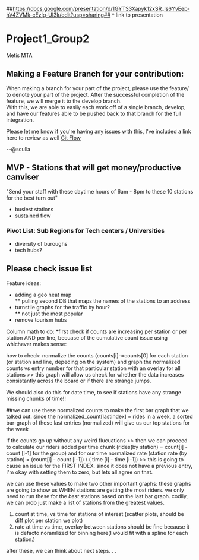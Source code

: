 ##https://docs.google.com/presentation/d/1GYTS3Xapyk12xSR_Is6YvEep-hV4ZVMk-cEzIg-Ul3k/edit?usp=sharing##
^ link to presentation

# Project1_Group2
Metis MTA 

## Making a Feature Branch for your contribution:
When making a branch for your part of the project, please use the feature/<your branch name> to denote your part of the project. After the successful completion of the feature, we will merge it to the develop branch.  
With this, we are able to easily each work off of a single branch, develop, and have our features able to be pushed back to that branch for the full integration. 

Please let me know if you're having any issues with this, I've included a link here to review as well [Git Flow](https://www.atlassian.com/git/tutorials/comparing-workflows/gitflow-workflow) 

--@sculla

## MVP - Stations that will get money/productive canviser  
"Send your staff with these daytime hours of 6am - 8pm to these 10 stations for the best turn out"  
* busiest stations  
* sustained flow  

### Pivot List: Sub Regions for Tech centers / Universities  
* diversity of buroughs  
* tech hubs?  
## Please check issue list

Feature ideas:
* adding a geo heat map  
** pulling second DB that maps the names of the stations to an address  
* turnstile graphs for the traffic by hour?  
** not just the most popular 
* remove tourism hubs  


Column math to do:
*first check if counts are increasing per station or per station AND per line, becuase of the cumulative count issue 
using whichever makes sense:

how to check: normalize the counts (counts[i]-=counts[0] for each station (or station and line, depeding on the system) and graph the normalized counts vs entry number for that particular station with an overlay for all stations >> this graph will allow us check for whether the data increases consistantly across the board or if there are strange jumps. 

We should also do this for date time, to see if stations have any strange missing chunks of time!!

##we can use these normalized counts to make the first bar graph that we talked out. since the normalized_count[lastindex] = rides in a week, a sorted bar-graph of these last entries (normalized) will give us our top stations for the week


if the counts go up without any weird flucuations  >> then we can proceed to calculate our riders added per time chunk (rides(by station) = count[i] - count [i-1] for the group) and for our time normalized rate (station rate (by station) = (count[i] - count [i-1]) / ( time [i] - time [i-1])     >> this is going to cause an issue for the FIRST INDEX. since it does not have a previous entry, I'm okay with setting them to zero, but lets all agree on that.

we can use these values to make two other important graphs: these graphs are going to show us WHEN stations are getting the most riders. we only need to run these for the *best* stations based on the last bar graph. codily, we can prob just make a list of stations from the greatest values.
1. count at time, vs time for stations of interest (scatter plots, should be diff plot per station we plot)
2. rate at time vs time, overlay between stations should be fine because it is defacto noramlized for binning here(I would fit with a spline for each station.)

after these, we can think about next steps. . . 




